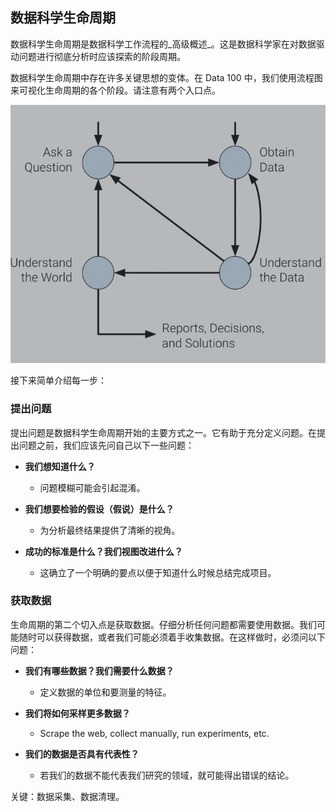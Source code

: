 
## 数据科学生命周期

数据科学生命周期是数据科学工作流程的_高级概述_。这是数据科学家在对数据驱动问题进行彻底分析时应该探索的阶段周期。

数据科学生命周期中存在许多关键思想的变体。在 Data 100 中，我们使用流程图来可视化生命周期的各个阶段。请注意有两个入口点。

![](../img/Pasted%20image%2020250305161224.png)

接下来简单介绍每一步：


### 提出问题

提出问题是数据科学生命周期开始的主要方式之一。它有助于充分定义问题。在提出问题之前，我们应该先问自己以下一些问题：

- **我们想知道什么？**
	- 问题模糊可能会引起混淆。

- **我们想要检验的假设（假说）是什么？**
	- 为分析最终结果提供了清晰的视角。

- **成功的标准是什么？我们视图改进什么？**
	- 这确立了一个明确的要点以便于知道什么时候总结完成项目。


### 获取数据

生命周期的第二个切入点是获取数据。仔细分析任何问题都需要使用数据。我们可能随时可以获得数据，或者我们可能必须着手收集数据。在这样做时，必须问以下问题：

- **我们有哪些数据？我们需要什么数据？**
	- 定义数据的单位和要测量的特征。

- **我们将如何采样更多数据？**
	- Scrape the web, collect manually, run experiments, etc.

- **我们的数据是否具有代表性？**
	- 若我们的数据不能代表我们研究的领域，就可能得出错误的结论。


关键：数据采集、数据清理。


